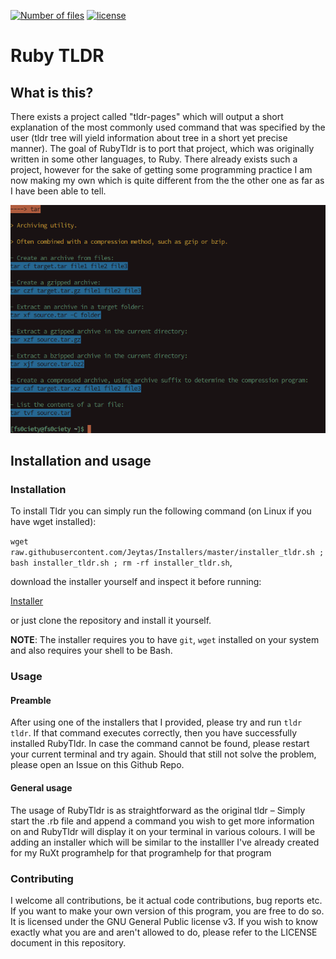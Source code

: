 [![Number of files][tokei-image]][tokei-url]
[![license][license-image]][license-url]

[tokei-url]: https://github.com/Jeytas/RubyTldr/tree/master/pages
[tokei-image]: https://tokei.rs/b1/github/Jeytas/RubyTldr?category=files
[license-url]: https://github.com/Jeytas/RubyTldr/blob/master/LICENSE.md
[license-image]: https://img.shields.io/github/license/Jeytas/RubyTldr.svg

# Ruby TLDR
## What is this?
There exists a project called "tldr-pages" which will output a short explanation of the most commonly used command that was specified by the user (tldr tree will yield information about tree in a short yet precise manner). The goal of RubyTldr is to port that project, which was originally written in some other languages, to Ruby. There already exists such a project, however for the sake of getting some programming practice I am now making my own which is quite different from the the other one as far as I have been able to tell.

![screenshot](screenshot.png)

## Installation and usage
### Installation
To install Tldr you can simply run the following command (on Linux if you have wget installed):

`wget raw.githubusercontent.com/Jeytas/Installers/master/installer_tldr.sh ; bash installer_tldr.sh ; rm -rf installer_tldr.sh`,

download the installer yourself and inspect it before running: 

[Installer](https://raw.githubusercontent.com/Jeytas/Installers/master/installer_tldr.sh) 

or just clone the repository and install it yourself.

__NOTE__: The installer requires you to have `git`, `wget` installed on your system and also requires your shell to be Bash.

### Usage
#### Preamble
After using one of the installers that I provided, please try and run `tldr tldr`. If that command executes correctly, then you have successfully installed RubyTldr. In case the command cannot be found, please restart your current terminal and try again. Should that still not solve the problem, please open an Issue on this Github Repo. 

#### General usage
The usage of RubyTldr is as straightforward as the original tldr – Simply start the .rb file and append a command you wish to get more information on and RubyTldr will display it on your terminal in various colours. I will be adding an installer which will be similar to the installler I've already created for my RuXt programhelp for that programhelp for that program

### Contributing
I welcome all contributions, be it actual code contributions, bug reports etc. If you want to make your own version of this program, you are free to do so. It is licensed under the GNU General Public license v3. If you wish to know exactly what you are and aren't allowed to do, please refer to the LICENSE document in this repository.
